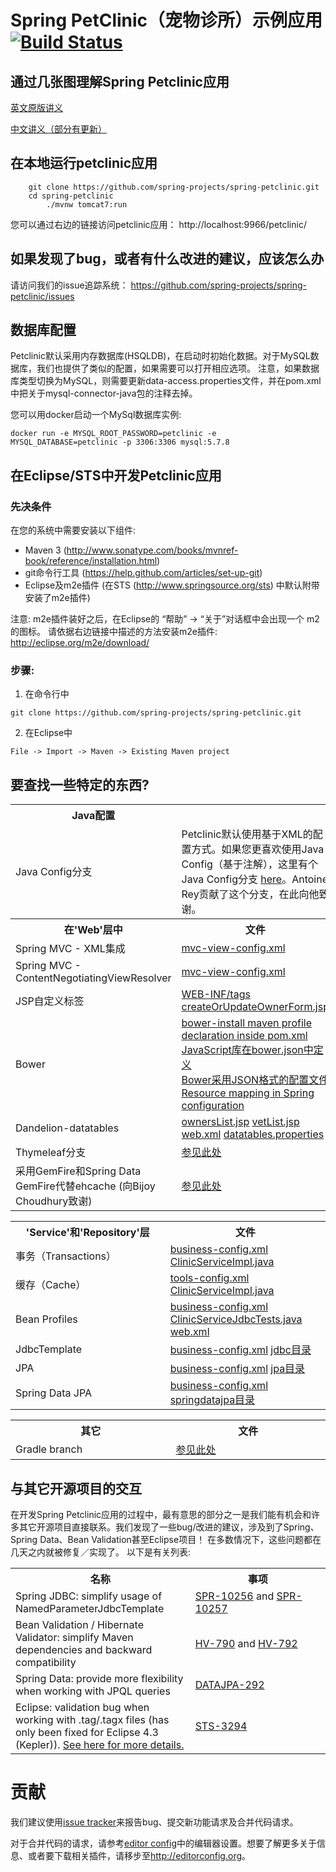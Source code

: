 # Spring PetClinic（宠物诊所）示例应用 [![Build Status](https://travis-ci.org/spring-projects/spring-petclinic.png?branch=master)](https://travis-ci.org/spring-projects/spring-petclinic/)

## 通过几张图理解Spring Petclinic应用
<a href="https://speakerdeck.com/michaelisvy/spring-petclinic-sample-application">英文原版讲义</a>

<a href="https://speakerdeck.com/liouxiao/spring-petclinic-sample-application">中文讲义（部分有更新）</a>

## 在本地运行petclinic应用
```
	git clone https://github.com/spring-projects/spring-petclinic.git
	cd spring-petclinic
        ./mvnw tomcat7:run
```

您可以通过右边的链接访问petclinic应用： http://localhost:9966/petclinic/

## 如果发现了bug，或者有什么改进的建议，应该怎么办
请访问我们的issue追踪系统： https://github.com/spring-projects/spring-petclinic/issues


## 数据库配置

Petclinic默认采用内存数据库(HSQLDB)，在启动时初始化数据。对于MySQL数据库，我们也提供了类似的配置，如果需要可以打开相应选项。
注意，如果数据库类型切换为MySQL，则需要更新data-access.properties文件，并在pom.xml中把关于mysql-connector-java包的注释去掉。

您可以用docker启动一个MySql数据库实例:

```
docker run -e MYSQL_ROOT_PASSWORD=petclinic -e MYSQL_DATABASE=petclinic -p 3306:3306 mysql:5.7.8
```

## 在Eclipse/STS中开发Petclinic应用

### 先决条件
在您的系统中需要安装以下组件:
* Maven 3 (http://www.sonatype.com/books/mvnref-book/reference/installation.html)
* git命令行工具 (https://help.github.com/articles/set-up-git)
* Eclipse及m2e插件 (在STS (http://www.springsource.org/sts) 中默认附带安装了m2e插件)

注意: m2e插件装好之后，在Eclipse的 “帮助” -&gt; “关于”对话框中会出现一个 m2 的图标。
请依据右边链接中描述的方法安装m2e插件: http://eclipse.org/m2e/download/


### 步骤:

1) 在命令行中
```
git clone https://github.com/spring-projects/spring-petclinic.git
```
2) 在Eclipse中
```
File -> Import -> Maven -> Existing Maven project
```


## 要查找一些特定的东西?

<table>
  <tr>
    <th width="300px">Java配置</th><th width="300px"></th>
  </tr>
  <tr>
    <td>Java Config分支</td>
    <td>
      Petclinic默认使用基于XML的配置方式。如果您更喜欢使用Java Config（基于注解），这里有个Java Config分支 <a href="https://github.com/spring-projects/spring-petclinic/tree/javaconfig">here</a>。Antoine Rey贡献了这个分支，在此向他致谢。    
    </td>
  </tr>
  <tr>
    <th width="300px">在'Web'层中</th><th width="300px">文件</th>
  </tr>
  <tr>
    <td>Spring MVC - XML集成</td>
    <td><a href="/src/main/resources/spring/mvc-view-config.xml">mvc-view-config.xml</a></td>
  </tr>
  <tr>
    <td>Spring MVC - ContentNegotiatingViewResolver</td>
    <td><a href="/src/main/resources/spring/mvc-view-config.xml">mvc-view-config.xml</a></td>
  </tr>
  <tr>
    <td>JSP自定义标签</td>
    <td>
      <a href="/src/main/webapp/WEB-INF/tags">WEB-INF/tags</a>
      <a href="/src/main/webapp/WEB-INF/jsp/owners/createOrUpdateOwnerForm.jsp">createOrUpdateOwnerForm.jsp</a>
    </td>
  </tr>
  <tr>
    <td>Bower</td>
    <td>
      <a href="/pom.xml">bower-install maven profile declaration inside pom.xml</a> <br />
      <a href="/bower.json">JavaScript库在bower.json中定义</a> <br />
      <a href="/.bowerrc">Bower采用JSON格式的配置文件</a> <br />
      <a href="/src/main/resources/spring/mvc-core-config.xml#L30">Resource mapping in Spring configuration</a>
    </td>
  </tr>
  <tr>
    <td>Dandelion-datatables</td>
    <td>
      <a href="/src/main/webapp/WEB-INF/jsp/owners/ownersList.jsp">ownersList.jsp</a> 
      <a href="/src/main/webapp/WEB-INF/jsp/vets/vetList.jsp">vetList.jsp</a> 
      <a href="/src/main/webapp/WEB-INF/web.xml">web.xml</a> 
      <a href="/src/main/resources/dandelion/datatables/datatables.properties">datatables.properties</a> 
   </td>
  </tr>
  <tr>
    <td>Thymeleaf分支</td>
    <td>
      <a href="http://www.thymeleaf.org/petclinic.html">参见此处</a></td>
  </tr>
  <tr>
    <td>采用GemFire和Spring Data GemFire代替ehcache (向Bijoy Choudhury致谢)</td>
    <td>
      <a href="https://github.com/bijoych/spring-petclinic-gemfire">参见此处</a></td>
  </tr>
</table>

<table>
  <tr>
    <th width="300px">'Service'和'Repository'层</th><th width="300px">文件</th>
  </tr>
  <tr>
    <td>事务（Transactions）</td>
    <td>
      <a href="/src/main/resources/spring/business-config.xml">business-config.xml</a>
       <a href="/src/main/java/org/springframework/samples/petclinic/service/ClinicServiceImpl.java">ClinicServiceImpl.java</a>
    </td>
  </tr>
  <tr>
    <td>缓存（Cache）</td>
      <td>
      <a href="/src/main/resources/spring/tools-config.xml">tools-config.xml</a>
       <a href="/src/main/java/org/springframework/samples/petclinic/service/ClinicServiceImpl.java">ClinicServiceImpl.java</a>
    </td>
  </tr>
  <tr>
    <td>Bean Profiles</td>
      <td>
      <a href="/src/main/resources/spring/business-config.xml">business-config.xml</a>
       <a href="/src/test/java/org/springframework/samples/petclinic/service/ClinicServiceJdbcTests.java">ClinicServiceJdbcTests.java</a>
       <a href="/src/main/webapp/WEB-INF/web.xml">web.xml</a>
    </td>
  </tr>
  <tr>
    <td>JdbcTemplate</td>
    <td>
      <a href="/src/main/resources/spring/business-config.xml">business-config.xml</a>
      <a href="/src/main/java/org/springframework/samples/petclinic/repository/jdbc">jdbc目录</a></td>
  </tr>
  <tr>
    <td>JPA</td>
    <td>
      <a href="/src/main/resources/spring/business-config.xml">business-config.xml</a>
      <a href="/src/main/java/org/springframework/samples/petclinic/repository/jpa">jpa目录</a></td>
  </tr>
  <tr>
    <td>Spring Data JPA</td>
    <td>
      <a href="/src/main/resources/spring/business-config.xml">business-config.xml</a>
      <a href="/src/main/java/org/springframework/samples/petclinic/repository/springdatajpa">springdatajpa目录</a></td>
  </tr>
</table>

<table>
  <tr>
    <th width="300px">其它</th><th width="300px">文件</th>
  </tr>
  <tr>
    <td>Gradle branch</td>
    <td>
      <a href="https://github.com/whimet/spring-petclinic">参见此处</a></td>
  </tr>
</table>


## 与其它开源项目的交互

在开发Spring Petclinic应用的过程中，最有意思的部分之一是我们能有机会和许多其它开源项目直接联系。我们发现了一些bug/改进的建议，涉及到了Spring、Spring Data、Bean Validation甚至Eclipse项目！ 在多数情况下，这些问题都在几天之内就被修复／实现了。
以下是有关列表:

<table>
  <tr>
    <th width="300px">名称</th>
    <th width="300px"> 事项 </th>
  </tr>

  <tr>
    <td>Spring JDBC: simplify usage of NamedParameterJdbcTemplate</td>
    <td> <a href="https://jira.springsource.org/browse/SPR-10256"> SPR-10256</a> and <a href="https://jira.springsource.org/browse/SPR-10257"> SPR-10257</a> </td>
  </tr>
  <tr>
    <td>Bean Validation / Hibernate Validator: simplify Maven dependencies and backward compatibility</td>
    <td>
      <a href="https://hibernate.atlassian.net/browse/HV-790"> HV-790</a> and <a href="https://hibernate.atlassian.net/browse/HV-792"> HV-792</a>
      </td>
  </tr>
  <tr>
    <td>Spring Data: provide more flexibility when working with JPQL queries</td>
    <td>
      <a href="https://jira.springsource.org/browse/DATAJPA-292"> DATAJPA-292</a>
      </td>
  </tr>  
  <tr>
    <td>Eclipse: validation bug when working with .tag/.tagx files (has only been fixed for Eclipse 4.3 (Kepler)). <a href="https://github.com/spring-projects/spring-petclinic/issues/14">See here for more details.</a></td>
    <td>
      <a href="https://issuetracker.springsource.com/browse/STS-3294"> STS-3294</a>
    </td>
  </tr>    
</table>


# 贡献

我们建议使用[issue tracker](https://github.com/spring-projects/spring-petclinic/issues)来报告bug、提交新功能请求及合并代码请求。

对于合并代码的请求，请参考[editor config](https://github.com/spring-projects/spring-petclinic/blob/master/.editorconfig)中的编辑器设置。想要了解更多关于信息、或者要下载相关插件，请移步至<http://editorconfig.org>。




